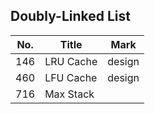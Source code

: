 ## Doubly-Linked List
| No. | Title     | Mark   |
|-----|-----------|--------|
| 146 | LRU Cache | design |
| 460 | LFU Cache | design |
| 716 | Max Stack |        |
